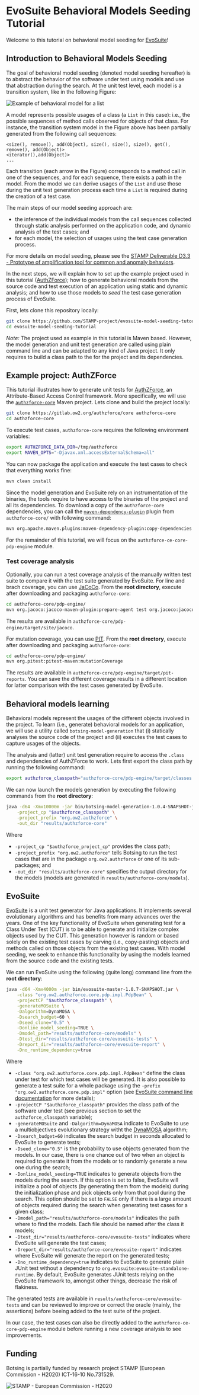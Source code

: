 
# EvoSuite Behavioral Models Seeding Tutorial

Welcome to this tutorial on behavioral model seeding for [EvoSuite](http://www.evosuite.org)!

## Introduction to Behavioral Models Seeding

The goal of behavioral model seeding (denoted model seeding hereafter) is to abstract the behavior of the software under test using models and use that abstraction during the search. At the unit test level, each model is a transition system, like in the following Figure:

![Example of behavioral model for a list](resources/list.png)

 A model represents possible usages of a class (a `List` in this case): i.e., the possible sequences of method calls observed for objects of that class. For instance, the transition system model in the  Figure above has been partially generated from the following call sequences:
```
<size(), remove(), add(Object), size(), size(), size(), get(), remove(), add(Object)>
<iterator(),add(Object)>
...
```
Each transition (each arrow in the Figure) corresponds to a method call in one of the sequences, and for each sequence, there exists a path in the model.
From the model we can derive usages of the `List` and use those during the unit test generation process each time a `List` is required during the creation of a test case.

The main steps of our model seeding approach are:
- the inference of the individual models from the call sequences collected through static analysis performed on the application code, and dynamic analysis of the test cases; and
- for each model, the selection of usages using the test case generation process.

For more details on model seeding, please see the [STAMP Deliverable D3.3 - Prototype of amplification tool for common and anomaly behaviors](https://github.com/STAMP-project/docs-forum/blob/master/docs/d33_prototype_of_amplification_tool_for_common_and_anomaly_behaviors.pdf).

In the next steps, we will explain how to set up the example project used in this tutorial ([AuthZForce](https://authzforce.ow2.org)); how to generate behavioral models from the source code and test execution of an application using static and dynamic analysis; and how to use those models to _seed_ the test case generation process of EvoSuite.

First, lets clone this repository locally:

```bash
git clone https://github.com/STAMP-project/evosuite-model-seeding-tutorial.git
cd evosuite-model-seeding-tutorial
```

_Note:_ The project used as example in this tutorial is Maven based. However, the model generation and unit test generation are called using plain command line and can be adapted to any kind of Java project. It only requires to build a class path to the for the project and its dependencies.

## Example project: AuthZForce

This tutorial illustrates how to generate unit tests for [AuthZForce](https://authzforce.ow2.org), an Attribute-Based Access Control framework. More specifically, we will use the [`authzforce-core`](https://gitlab.ow2.org/authzforce/core) Maven project. Lets clone and build the project locally:

```bash
git clone https://gitlab.ow2.org/authzforce/core authzforce-core
cd authzforce-core
```
To execute test cases, `authzforce-core` requires the following environment variables:

```bash
export AUTHZFORCE_DATA_DIR=/tmp/authzforce
export MAVEN_OPTS="-Djavax.xml.accessExternalSchema=all"
```

You can now package the application and execute the test cases to check that everything works fine:

```bash
mvn clean install
```

Since the model generation and EvoSuite rely on an instrumentation of the binaries, the tools require to have access to the binaries of the project and all its dependencies. To download a copy of the `authzforce-core` dependencies, you can call  the [`maven-dependency-plugin`](https://maven.apache.org/plugins/maven-dependency-plugin/) plugin from `authzforce-core/` with following command:

```bash
mvn org.apache.maven.plugins:maven-dependency-plugin:copy-dependencies
```

For the remainder of this tutorial, we will focus on the `authzforce-ce-core-pdp-engine` module.

### Test coverage analysis

Optionally, you can run a test coverage analysis of the manually written test suite to compare it with the test suite generated by EvoSuite. For line and brach coverage, you can use [JaCoCo](https://www.jacoco.org). From the **root directory**, execute after downloading and packaging `authzforce-core`:

```bash
cd authzforce-core/pdp-engine/
mvn org.jacoco:jacoco-maven-plugin:prepare-agent test org.jacoco:jacoco-maven-plugin:report
```

The results are available in `authzforce-core/pdp-engine/target/site/jacoco`.

For mutation coverage, you can use [PIT](http://pitest.org). From the **root directory**, execute after downloading and packaging `authzforce-core`:

```bash
cd authzforce-core/pdp-engine/
mvn org.pitest:pitest-maven:mutationCoverage
```

The results are available in `authzforce-core/pdp-engine/target/pit-reports`. You can save the different coverage results in a different location for latter comparison with the test cases generated by EvoSuite.

## Behavioral models learning

Behavioral models represent the usages of the different objects involved in the project. To learn (i.e., generate) behavioral models for an application, we will use a utility called `botsing-model-generation` that (i) statically analyses the source code of the project and (ii) executes the test cases to capture usages of the objects.

The analysis and (latter) unit test generation require to access the `.class` and dependencies of AuthZForce to work. Lets first export the class path by running the following command:

```bash
export authzforce_classpath="authzforce-core/pdp-engine/target/classes:authzforce-core/pdp-engine/target/dependency/Saxon-HE-9.8.0-12.jar:authzforce-core/pdp-engine/target/dependency/activation-1.1.jar:authzforce-core/pdp-engine/target/dependency/animal-sniffer-annotations-1.14.jar:authzforce-core/pdp-engine/target/dependency/authzforce-ce-core-pdp-api-15.3.0.jar:authzforce-core/pdp-engine/target/dependency/authzforce-ce-pdp-ext-model-7.5.1.jar:authzforce-core/pdp-engine/target/dependency/authzforce-ce-xacml-model-7.5.1.jar:authzforce-core/pdp-engine/target/dependency/authzforce-ce-xmlns-model-7.5.1.jar:authzforce-core/pdp-engine/target/dependency/checker-compat-qual-2.0.0.jar:authzforce-core/pdp-engine/target/dependency/error_prone_annotations-2.1.3.jar:authzforce-core/pdp-engine/target/dependency/guava-24.1.1-jre.jar:authzforce-core/pdp-engine/target/dependency/hamcrest-core-1.3.jar:authzforce-core/pdp-engine/target/dependency/j2objc-annotations-1.1.jar:authzforce-core/pdp-engine/target/dependency/javax.mail-1.6.0.jar:authzforce-core/pdp-engine/target/dependency/javax.mail-api-1.6.0.jar:authzforce-core/pdp-engine/target/dependency/jaxb2-basics-runtime-1.11.1.jar:authzforce-core/pdp-engine/target/dependency/jcl-over-slf4j-1.7.25.jar:authzforce-core/pdp-engine/target/dependency/jsr305-1.3.9.jar:authzforce-core/pdp-engine/target/dependency/junit-4.11.jar:authzforce-core/pdp-engine/target/dependency/logback-classic-1.2.3.jar:authzforce-core/pdp-engine/target/dependency/logback-core-1.2.3.jar:authzforce-core/pdp-engine/target/dependency/slf4j-api-1.7.25.jar:authzforce-core/pdp-engine/target/dependency/spring-core-4.3.20.RELEASE.jar:authzforce-core/pdp-engine/target/dependency/xml-resolver-1.2.jar"
```

We can now launch the models generation by executing the following commands from the **root directory**:

```bash
java -d64 -Xmx10000m -jar bin/botsing-model-generation-1.0.4-SNAPSHOT-jar-with-dependencies.jar \
	-project_cp "$authzforce_classpath" \
	-project_prefix "org.ow2.authzforce" \
	-out_dir "results/authzforce-core"
```
Where
- `-project_cp "$authzforce_project_cp"` provides the class path;
- `-project_prefix "org.ow2.authzforce"` tells Botsing to run the test cases that are in the package `org.ow2.authzforce` or one of its sub-packages; and
- `-out_dir "results/authzforce-core"` specifies the output directory for the models (models are generated in `results/authzforce-core/models`).

## EvoSuite

[EvoSuite](http://www.evosuite.org) is a unit test generator for Java applications. It implements several evolutionary algorithms and has benefits from many advances over the years. One of the key functionality of EvoSuite when generating test for a Class Under Test (CUT) is to be able to generate and initialize complex objects used by the CUT. This generation however is random or based solely on the existing test cases by carving (i.e., copy-pasting) objects and methods called on those objects from the existing test cases. With model seeding, we seek to enhance this functionality by using the models learned from the source code and the existing tests.

We can run EvoSuite using the following (quite long) command line from the **root directory**:
```bash
java -d64 -Xmx4000m -jar bin/evosuite-master-1.0.7-SNAPSHOT.jar \
	-class "org.ow2.authzforce.core.pdp.impl.PdpBean" \
	-projectCP "$authzforce_classpath" \
	-generateMOSuite \
	-Dalgorithm=DynaMOSA \
	-Dsearch_budget=60 \
	-Dseed_clone="0.5" \
	-Donline_model_seeding=TRUE \
	-Dmodel_path="results/authzforce-core/models" \
	-Dtest_dir="results/authzforce-core/evosuite-tests" \
	-Dreport_dir="results/authzforce-core/evosuite-report" \
	-Dno_runtime_dependency=true
```
Where
- `-class "org.ow2.authzforce.core.pdp.impl.PdpBean"` define the class under test for which test cases will be generated. It is also possible to generate a test suite for a whole package using the `-prefix "org.ow2.authzforce.core.pdp.impl"` option (see [EvoSuite command line documentation](http://www.evosuite.org/documentation/commandline/) for more details);
- `-projectCP "$authzforce_classpath"` provides the class path of the software under test (see previous section to set the `authzforce_classpath` variable);
- `-generateMOSuite` and `-Dalgorithm=DynaMOSA` indicate to EvoSuite to use a multiobjectives evolutionary strategy witht the [DynaMOSA](https://ieeexplore.ieee.org/document/7840029) algorithm;
- `-Dsearch_budget=60` indicates the search budget in seconds allocated to EvoSuite to generate tests;
- `-Dseed_clone="0.5"` is the probability to use objects generated from the models. In our case, there is one chance out of two when an object is required to generate it from the models or to randomly generate a new one during the search;
- `-Donline_model_seeding=TRUE` indicates to generate objects from the models during the search. If this option is set to false, EvoSuite will initialize a pool of objects (by generating them from the models) during the initialization phase and pick objects only from that pool during the search. This option should be set to `FALSE` only if there is a large amount of objects required during the search when generating test cases for a given class;
-  `-Dmodel_path="results/authzforce-core/models"` indicates the path where to find the models. Each file should be named after the class it models;
- `-Dtest_dir="results/authzforce-core/evosuite-tests"` indicates where EvoSuite will generate the test cases;
- `-Dreport_dir="results/authzforce-core/evosuite-report"` indicates where EvoSuite will generate the report on the generated tests;
- `-Dno_runtime_dependency=true` indicates to EvoSuite to generate plain JUnit test without a dependency to `org.evosuite:evosuite-standalone-runtime`. By default, EvoSuite generates JUnit tests relying on the EvoSuite framework to, amongst other things, decrease the risk of flakiness.

The generated tests are available in `results/authzforce-core/evosuite-tests` and can be reviewed to improve or correct the oracle (mainly, the assertions) before beeing added to the test suite of the project.

In our case, the test cases can also be directly added to the `authzforce-ce-core-pdp-engine` module before running a new coverage analysis to see improvements.

## Funding

Botsing is partially funded by research project STAMP (European Commission - H2020) ICT-16-10 No.731529.

![STAMP - European Commission - H2020](resources/logo_readme_md.png)
